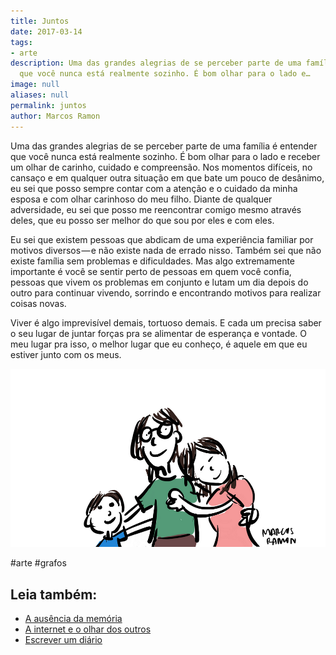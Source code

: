 ```yaml
---
title: Juntos
date: 2017-03-14
tags:
- arte
description: Uma das grandes alegrias de se perceber parte de uma família é entender
  que você nunca está realmente sozinho. É bom olhar para o lado e…
image: null
aliases: null
permalink: juntos
author: Marcos Ramon
---
```

Uma das grandes alegrias de se perceber parte de uma família é entender que você nunca está realmente sozinho. É bom olhar para o lado e receber um olhar de carinho, cuidado e compreensão. Nos momentos difíceis, no cansaço e em qualquer outra situação em que bate um pouco de desânimo, eu sei que posso sempre contar com a atenção e o cuidado da minha esposa e com olhar carinhoso do meu filho. Diante de qualquer adversidade, eu sei que posso me reencontrar comigo mesmo através deles, que eu posso ser melhor do que sou por eles e com eles.

Eu sei que existem pessoas que abdicam de uma experiência familiar por motivos diversos — e não existe nada de errado nisso. Também sei que não existe família sem problemas e dificuldades. Mas algo extremamente importante é você se sentir perto de pessoas em quem você confia, pessoas que vivem os problemas em conjunto e lutam um dia depois do outro para continuar vivendo, sorrindo e encontrando motivos para realizar coisas novas.

Viver é algo imprevisível demais, tortuoso demais. E cada um precisa saber o seu lugar de juntar forças pra se alimentar de esperança e vontade. O meu lugar pra isso, o melhor lugar que eu conheço, é aquele em que eu estiver junto com os meus.

<img src="/assets/img/juntos-medium.png">


#arte #grafos<div class="leia-tambem" markdown="1">
## Leia também:

- <a href="/a-ausencia-da-memoria">A ausência da memória</a>
- <a href="/a-internet-e-o-olhar-dos-outros">A internet e o olhar dos outros</a>
- <a href="/escrever-um-diario">Escrever um diário</a>
</div>